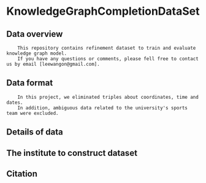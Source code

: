 # KnowledgeGraphCompletionDataSet

## Data overview
```description01
    This repository contains refinement dataset to train and evaluate knowledge graph model.
    If you have any questions or comments, please fell free to contact us by email [leewangon@gmail.com].
```

## Data format
```description02
    In this project, we eliminated triples about coordinates, time and dates.  
    In addition, ambiguous data related to the university's sports team were excluded.
```
## Details of data

## The institute to construct dataset

## Citation
